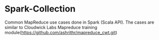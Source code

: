# Spark-Collection
Common MapReduce use cases done in Spark (Scala API). 
The cases are similar to Cloudwick Labs Mapreduce training module(https://github.com/ashrithr/mapreduce_cwt.git)
